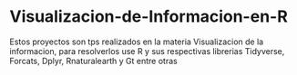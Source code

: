 # Visualizacion-de-Informacion-en-R
Estos proyectos son tps realizados en la materia Visualizacion de la informacion, para resolverlos use R y sus respectivas librerias Tidyverse, Forcats, Dplyr, Rnaturalearth y Gt entre otras
